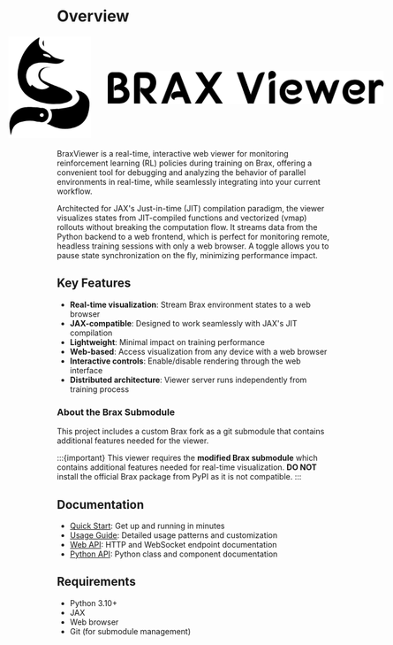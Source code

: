 # Overview
<div style="display: flex; align-items: center; justify-content: 
center; margin: 20px 0;">
  <img alt="Logo" src="_static/logo_fox.png" width="150" 
  style="margin-right: 30px;"/>
  <img alt="JAX SimViewer" src="_static/name.webp" width="500" 
  style=""/>
</div>

BraxViewer is a real-time, interactive web viewer for monitoring reinforcement learning (RL) policies during training on Brax, offering a convenient tool for debugging and analyzing the behavior of parallel environments in real-time, while seamlessly integrating into your current workflow.

Architected for JAX's Just-in-time (JIT) compilation paradigm, the viewer visualizes states from JIT-compiled functions and vectorized (vmap) rollouts without breaking the computation flow. It streams data from the Python backend to a web frontend, which is perfect for monitoring remote, headless training sessions with only a web browser. A toggle allows you to pause state synchronization on the fly, minimizing performance impact.

## Key Features

- **Real-time visualization**: Stream Brax environment states to a web browser
- **JAX-compatible**: Designed to work seamlessly with JAX's JIT compilation
- **Lightweight**: Minimal impact on training performance
- **Web-based**: Access visualization from any device with a web browser
- **Interactive controls**: Enable/disable rendering through the web interface
- **Distributed architecture**: Viewer server runs independently from training process

### About the Brax Submodule
This project includes a custom Brax fork as a git submodule that contains additional features needed for the viewer.

:::{important}
This viewer requires the **modified Brax submodule** which contains additional features needed for real-time visualization. **DO NOT** install the official Brax package from PyPI as it is not compatible.
:::

## Documentation

- [Quick Start](quick-start): Get up and running in minutes
- [Usage Guide](usage-guide): Detailed usage patterns and customization
- [Web API](web-api): HTTP and WebSocket endpoint documentation
- [Python API](python-api): Python class and component documentation

## Requirements

- Python 3.10+
- JAX
- Web browser
- Git (for submodule management)